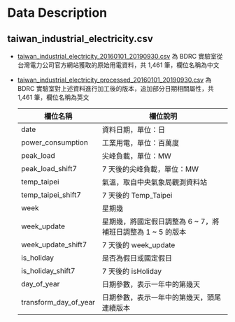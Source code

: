 # Data Description

## taiwan_industrial_electricity.csv

- [taiwan_industrial_electricity_20160101_20190930.csv](taiwan_industrial_electricity_20160101_20190930.csv) 為 BDRC 實驗室從台灣電力公司官方網站獲取的原始用電資料，共 1,461 筆，欄位名稱為中文
- [taiwan_industrial_electricity_processed_20160101_20190930.csv](taiwan_industrial_electricity_processed_20160101_20190930.csv) 為 BDRC 實驗室對上述資料進行加工後的版本，追加部分日期相關屬性，共 1,461 筆，欄位名稱為英文

  | 欄位名稱              | 欄位說明                                                    |
  | --------------------- | ----------------------------------------------------------- |
  | date                  | 資料日期，單位：日                                          |
  | power_consumption     | 工業用電，單位：百萬度                                      |
  | peak_load             | 尖峰負載，單位：MW                                          |
  | peak_load_shift7      | 7 天後的尖峰負載，單位：MW                                  |
  | temp_taipei           | 氣溫，取自中央氣象局觀測資料站                              |
  | temp_taipei_shift7    | 7 天後的 Temp_Taipei                                        |
  | week                  | 星期幾                                                      |
  | week_update           | 星期幾，將國定假日調整為 6 ~ 7，將補班日調整為 1 ~ 5 的版本 |
  | week_update_shift7    | 7 天後的 week_update                                        |
  | is_holiday            | 是否為假日或國定假日                                        |
  | is_holiday_shift7     | 7 天後的 isHoliday                                          |
  | day_of_year           | 日期參數，表示一年中的第幾天                                |
  | transform_day_of_year | 日期參數，表示一年中的第幾天，頭尾連續版本                  |
